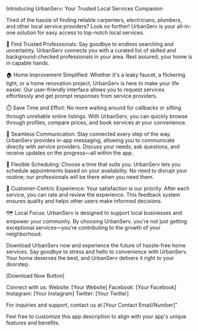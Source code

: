 Introducing UrbanServ: Your Trusted Local Services Companion

Tired of the hassle of finding reliable carpenters, electricians, plumbers, and other local service providers? Look no further! UrbanServ is your all-in-one solution for easy access to top-notch local services.

🔧 Find Trusted Professionals: Say goodbye to endless searching and uncertainty. UrbanServ connects you with a curated list of skilled and background-checked professionals in your area. Rest assured, your home is in capable hands.

🏠 Home Improvement Simplified: Whether it's a leaky faucet, a flickering light, or a home renovation project, UrbanServ is here to make your life easier. Our user-friendly interface allows you to request services effortlessly and get prompt responses from service providers.

⏱️ Save Time and Effort: No more waiting around for callbacks or sifting through unreliable online listings. With UrbanServ, you can quickly browse through profiles, compare prices, and book services at your convenience.

💬 Seamless Communication: Stay connected every step of the way. UrbanServ provides in-app messaging, allowing you to communicate directly with service providers. Discuss your needs, ask questions, and receive updates on the progress—all within the app.

📅 Flexible Scheduling: Choose a time that suits you. UrbanServ lets you schedule appointments based on your availability. No need to disrupt your routine; our professionals will be there when you need them.

🌟 Customer-Centric Experience: Your satisfaction is our priority. After each service, you can rate and review the experience. This feedback system ensures quality and helps other users make informed decisions.

🗺️ Local Focus: UrbanServ is designed to support local businesses and empower your community. By choosing UrbanServ, you're not just getting exceptional services—you're contributing to the growth of your neighborhood.

Download UrbanServ now and experience the future of hassle-free home services. Say goodbye to stress and hello to convenience with UrbanServ. Your home deserves the best, and UrbanServ delivers it right to your doorstep.

[Download Now Button]

Connect with us:
Website: [Your Website]
Facebook: [Your Facebook]
Instagram: [Your Instagram]
Twitter: [Your Twitter]

For inquiries and support, contact us at [Your Contact Email/Number]"

Feel free to customize this app description to align with your app's unique features and benefits.